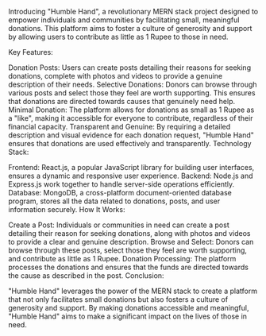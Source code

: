 Introducing "Humble Hand", a revolutionary MERN stack project designed to empower individuals and communities by facilitating small, meaningful donations. This platform aims to foster a culture of generosity and support by allowing users to contribute as little as 1 Rupee to those in need.

Key Features:

Donation Posts: Users can create posts detailing their reasons for seeking donations, complete with photos and videos to provide a genuine description of their needs.
Selective Donations: Donors can browse through various posts and select those they feel are worth supporting. This ensures that donations are directed towards causes that genuinely need help.
Minimal Donation: The platform allows for donations as small as 1 Rupee as a "like", making it accessible for everyone to contribute, regardless of their financial capacity.
Transparent and Genuine: By requiring a detailed description and visual evidence for each donation request, "Humble Hand" ensures that donations are used effectively and transparently.
Technology Stack:

Frontend: React.js, a popular JavaScript library for building user interfaces, ensures a dynamic and responsive user experience.
Backend: Node.js and Express.js work together to handle server-side operations efficiently.
Database: MongoDB, a cross-platform document-oriented database program, stores all the data related to donations, posts, and user information securely.
How It Works:

Create a Post: Individuals or communities in need can create a post detailing their reason for seeking donations, along with photos and videos to provide a clear and genuine description.
Browse and Select: Donors can browse through these posts, select those they feel are worth supporting, and contribute as little as 1 Rupee.
Donation Processing: The platform processes the donations and ensures that the funds are directed towards the cause as described in the post.
Conclusion:

"Humble Hand" leverages the power of the MERN stack to create a platform that not only facilitates small donations but also fosters a culture of generosity and support. By making donations accessible and meaningful, "Humble Hand" aims to make a significant impact on the lives of those in need.
